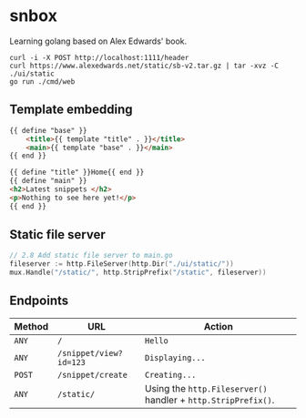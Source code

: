 # snbox

Learning golang based on Alex Edwards' book.

```
curl -i -X POST http://localhost:1111/header
curl https://www.alexedwards.net/static/sb-v2.tar.gz | tar -xvz -C ./ui/static
go run ./cmd/web
```

## Template embedding 

```html
{{ define "base" }}
    <title>{{ template "title" . }}</title>
    <main>{{ template "base" . }}</main>
{{ end }}
```

```html
{{ define "title" }}Home{{ end }}
{{ define "main" }}
<h2>Latest snippets </h2>
<p>Nothing to see here yet!</p>
{{ end }}
```



## Static file server

```go
// 2.8 Add static file server to main.go
fileserver := http.FileServer(http.Dir("./ui/static/"))
mux.Handle("/static/", http.StripPrefix("/static", fileserver))
```

## Endpoints

Method | URL | Action
---|---|---
`ANY`  | `/` | `Hello`
`ANY`  | `/snippet/view?id=123` | `Displaying...`
`POST` | `/snippet/create` | `Creating...`
`ANY`  | `/static/` | Using the `http.Fileserver()` handler + `http.StripPrefix()`. 
